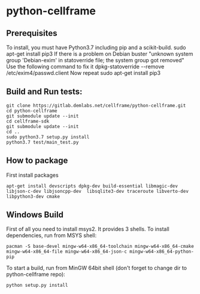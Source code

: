 # python-cellframe

## Prerequisites
To install, you must have Python3.7 including pip and a scikit-build.
sudo apt-get install pip3
If there is a problem on Debian buster 
"unknown system group 'Debian-exim' in statoverride file; the system group got removed"
Use the following command to fix it
dpkg-statoverride --remove /etc/exim4/passwd.client
Now repeat sudo apt-get install pip3

## Build and Run tests:
```
git clone https://gitlab.demlabs.net/cellframe/python-cellframe.git
cd python-cellframe
git submodule update --init 
cd cellframe-sdk
git submodule update --init
cd ..
sudo python3.7 setup.py install
python3.7 test/main_test.py
```

## How to package 
First install packages 
```
apt-get install devscripts dpkg-dev build-essential libmagic-dev libjson-c-dev libjsoncpp-dev  libsqlite3-dev traceroute libverto-dev libpython3-dev cmake

```


## Windows Build
First of all you need to install msys2. It provides 3 shells.
To install dependencies, run from MSYS shell:
```
pacman -S base-devel mingw-w64-x86_64-toolchain mingw-w64-x86_64-cmake mingw-w64-x86_64-file mingw-w64-x86_64-json-c mingw-w64-x86_64-python-pip
```

To start a build, run from MinGW 64bit shell (don't forget to change dir to python-cellframe repo):
```
python setup.py install
```
